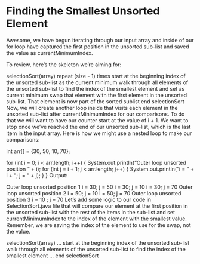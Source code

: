 # Finding the Smallest Unsorted Element

Awesome, we have begun iterating through our input array and inside of our for loop have captured the first position in the unsorted sub-list and saved the value as currentMinimumIndex.

To review, here’s the skeleton we’re aiming for:

selectionSort(array)
 repeat (size - 1) times
  start at the beginning index of the unsorted sub-list as the current minimum
    walk through all elements of the unsorted sub-list to find the index of the smallest element and set as current minimum
  swap that element with the first element in the unsorted sub-list. That element is now part of the sorted sublist
end selectionSort
Now, we will create another loop inside that visits each element in the unsorted sub-list after currentMinimumIndex for our comparisons. To do that we will want to have our counter start at the value of i + 1. We want to stop once we’ve reached the end of our unsorted sub-list, which is the last item in the input array. Here is how we might use a nested loop to make our comparisons:

int arr[] = {30, 50, 10, 70};

for (int i = 0; i < arr.length; i++) {
  System.out.println(“Outer loop unsorted position “ + i);
  for (int j = i + 1; j < arr.length; j++) {
    System.out.println(“i = “ + i + “; j = “ + j);
  }
}
Output:

Outer loop unsorted position 1
i = 30; j = 50
i = 30; j = 10
i = 30; j = 70
Outer loop unsorted position 2
i = 50; j = 10
i = 50; j = 70
Outer loop unsorted position 3
i = 10 ; j = 70
Let’s add some logic to our code in SelectionSort.java file that will compare our element at the first position in the unsorted sub-list with the rest of the items in the sub-list and set currentMinimumIndex to the index of the element with the smallest value. Remember, we are saving the index of the element to use for the swap, not the value.

selectionSort(array)
 ...
  start at the beginning index of the unsorted sub-list
  walk through all elements of the unsorted sub-list to find the index of the smallest element
  ...
end selectionSort
